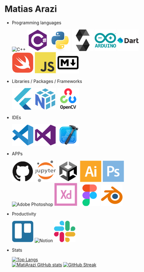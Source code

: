# Matias Arazi
- Programming languages



    <img src="https://github.com/isocpp/logos/blob/master/cpp_logo.svg" height="70px" alt="C++">
    <img src="https://github.com/devicons/devicon/blob/master/icons/csharp/csharp-plain.svg" height="70px" alt="C#">
    <img src="https://github.com/devicons/devicon/blob/master/icons/python/python-original.svg" height="70px" alt="Python">
    <img src="https://github.com/devicons/devicon/blob/master/icons/solidity/solidity-original.svg" height="70px" alt="Solidity">
    <img src="https://github.com/devicons/devicon/blob/master/icons/arduino/arduino-original-wordmark.svg" height="70px" alt="Arduino">
    <img src="https://github.com/devicons/devicon/blob/master/icons/dart/dart-original-wordmark.svg" height="70px" alt = "Dart">
    <img src="https://github.com/devicons/devicon/blob/master/icons/swift/swift-original.svg" height="70px" alt = "Swift">
    <img src="https://github.com/devicons/devicon/blob/master/icons/javascript/javascript-original.svg" height="70px" alt="JavaScript">
    <img src="https://github.com/devicons/devicon/blob/master/icons/markdown/markdown-original.svg" height="70px" alt="Markdown">

    
- Libraries / Packages / Frameworks



    <img src="https://github.com/devicons/devicon/blob/master/icons/flutter/flutter-original.svg" height="70px">
    <img src="https://github.com/devicons/devicon/blob/master/icons/numpy/numpy-original.svg" height="70px" alt="Numpy">
    <img src="https://github.com/devicons/devicon/blob/master/icons/opencv/opencv-original-wordmark.svg" height="70px" alt="OpenCV">


    
    
- IDEs



    <img src="https://github.com/devicons/devicon/blob/master/icons/vscode/vscode-original.svg" height="70px" alt="Visual Studio Code">
    <img src="https://github.com/devicons/devicon/blob/master/icons/visualstudio/visualstudio-plain.svg" height="70px" alt="Visual Studio">
    <img src="https://github.com/devicons/devicon/blob/master/icons/xcode/xcode-original.svg" height="70px" alt="XCode">
    
- APPs



    <img src="https://github.com/devicons/devicon/blob/master/icons/github/github-original.svg" height="70px" alt="GitHub">
    <img src="https://github.com/devicons/devicon/blob/master/icons/jupyter/jupyter-original-wordmark.svg" height="70px" alt="Jupyter">
    <img src="https://github.com/devicons/devicon/blob/master/icons/unity/unity-original.svg" height="70px" alt="Unity">

    <img src="https://github.com/devicons/devicon/blob/master/icons/illustrator/illustrator-plain.svg" height="70px" alt="Adobe Illustrator">
    <img src="https://github.com/devicons/devicon/blob/master/icons/photoshop/photoshop-plain.svg" height="70px" alt="">
    <img src="https://www.sublimehq.com/images/sublime_text.png" height="75px" alt="Adobe Photoshop">
    <img src="https://github.com/devicons/devicon/blob/master/icons/xd/xd-line.svg" height="75px" alt="Adobe XD">

    <img src="https://github.com/devicons/devicon/blob/master/icons/figma/figma-original.svg" height="70px" alt="Figma">
    <img src ="https://github.com/devicons/devicon/blob/master/icons/blender/blender-original.svg", height="70px", alt="Blender">
      
- Productivity


    <img src="https://github.com/devicons/devicon/blob/master/icons/trello/trello-plain.svg" height="70px" alt="Trello">
    <img src="https://upload.wikimedia.org/wikipedia/commons/4/45/Notion_app_logo.png" height="70px" alt="Notion">
    <img src="https://github.com/devicons/devicon/blob/master/icons/slack/slack-original.svg" height="70px" alt="Slack">

- Stats



  [![Top Langs](https://github-readme-stats.vercel.app/api/top-langs/?username=MatiArazi&theme=slateorange&layout=compact&langs_count=6)](https://github.com/MatiArazi?tab=repositories)   
  [![MatiArazi GitHub stats](https://github-readme-stats.vercel.app/api?username=MatiArazi&hide=prs,issues,contribs&theme=slateorange&count_private=true&show_icons=true&icon_color=ffff00&include_all_commits=true)](https://github.com/anuraghazra/github-readme-stats)
  [![GitHub Streak](http://github-readme-streak-stats.herokuapp.com?user=MatiArazi&theme=slateorange&date_format=M%20j%5B%2C%20Y%5D&ring=F4FF00&fire=F4FF00)](https://git.io/streak-stats)
    
